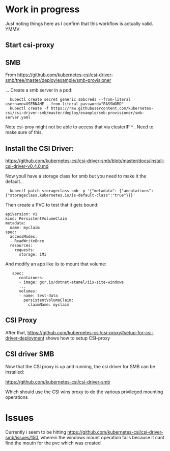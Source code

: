 # Work in progress

Just noting things here as I confirm that this workflow is actually valid. YMMV 

## Start csi-proxy 


## SMB

From https://github.com/kubernetes-csi/csi-driver-smb/tree/master/deploy/example/smb-provisioner

... Create a smb server in a pod: 

```
  kubectl create secret generic smbcreds --from-literal username=USERNAME --from-literal password="PASSWORD"
  kubectl create -f https://raw.githubusercontent.com/kubernetes-csi/csi-driver-smb/master/deploy/example/smb-provisioner/smb-server.yaml 
``` 

Note csi-proy might not be able to access that via clusterIP ^ .  Need to make sure of this.

## Install the CSI Driver:

https://github.com/kubernetes-csi/csi-driver-smb/blob/master/docs/install-csi-driver-v0.4.0.md

Now youll have a storage class for smb but you need to make it the default... 
```
  kubectl patch storageclass smb -p '{"metadata": {"annotations":{"storageclass.kubernetes.io/is-default-class":"true"}}}'
```
Then create a PVC to test that it gets bound:
```
apiVersion: v1
kind: PersistentVolumeClaim
metadata:
  name: myclaim
spec:
  accessModes:
  - ReadWriteOnce
  resources:
    requests:
      storage: 1Mi
```
And modify an app like iis to mount that volume:

```
   spec:
      containers:
      - image: gcr.io/dotnet-atamel/iis-site-windows
      ...
      volumes:
      - name: test-data
        persistentVolumeClaim:
          claimName: myclaim
```
## CSI Proxy 

After that, https://github.com/kubernetes-csi/csi-proxy#setup-for-csi-driver-deployment shows how to setup CSI-proxy

## CSI driver SMB

Now that the CSI proxy is up and running, the csi driver for SMB can be installed:

https://github.com/kubernetes-csi/csi-driver-smb

Which should use the CSI wins proxy to do the various privileged mounting operations

# Issues

Currently i seem to be hitting https://github.com/kubernetes-csi/csi-driver-smb/issues/150, wherein the windows mount operation fails 
because it cant find the moutn for the pvc which was created 
